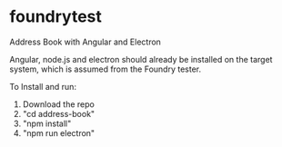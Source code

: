 # foundrytest
Address Book with Angular and Electron

Angular, node.js and electron should already be installed on the target system, which is assumed from the Foundry tester.

To Install and run:
1. Download the repo
2. "cd address-book"
3. "npm install"
4. "npm run electron"

